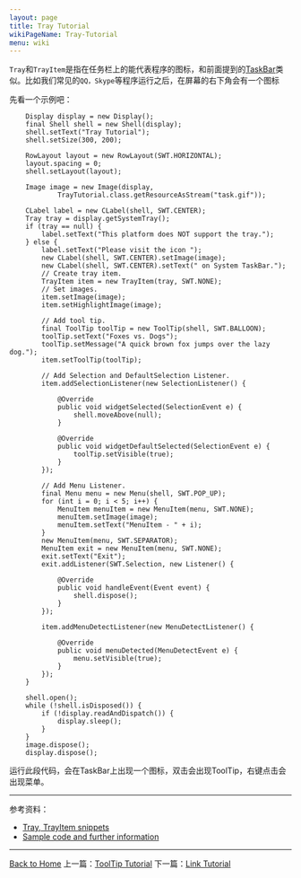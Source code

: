 ```yaml
---
layout: page
title: Tray Tutorial
wikiPageName: Tray-Tutorial
menu: wiki
---
```


`Tray`和`TrayItem`是指在任务栏上的能代表程序的图标，和前面提到的[TaskBar]({{site.baseurl}}/eclipse.tutorial/wiki/TaskBar-Tutorial.html)类似。比如我们常见的`QQ，Skype`等程序运行之后，在屏幕的右下角会有一个图标

先看一个示例吧：

		Display display = new Display();
		final Shell shell = new Shell(display);
		shell.setText("Tray Tutorial");
		shell.setSize(300, 200);

		RowLayout layout = new RowLayout(SWT.HORIZONTAL);
		layout.spacing = 0;
		shell.setLayout(layout);

		Image image = new Image(display,
				TrayTutorial.class.getResourceAsStream("task.gif"));

		CLabel label = new CLabel(shell, SWT.CENTER);
		Tray tray = display.getSystemTray();
		if (tray == null) {
			label.setText("This platform does NOT support the tray.");
		} else {
			label.setText("Please visit the icon ");
			new CLabel(shell, SWT.CENTER).setImage(image);
			new CLabel(shell, SWT.CENTER).setText(" on System TaskBar.");
			// Create tray item.
			TrayItem item = new TrayItem(tray, SWT.NONE);
			// Set images.
			item.setImage(image);
			item.setHighlightImage(image);

			// Add tool tip.
			final ToolTip toolTip = new ToolTip(shell, SWT.BALLOON);
			toolTip.setText("Foxes vs. Dogs");
			toolTip.setMessage("A quick brown fox jumps over the lazy dog.");
			item.setToolTip(toolTip);

			// Add Selection and DefaultSelection Listener.
			item.addSelectionListener(new SelectionListener() {

				@Override
				public void widgetSelected(SelectionEvent e) {
					shell.moveAbove(null);
				}

				@Override
				public void widgetDefaultSelected(SelectionEvent e) {
					toolTip.setVisible(true);
				}
			});

			// Add Menu Listener.
			final Menu menu = new Menu(shell, SWT.POP_UP);
			for (int i = 0; i < 5; i++) {
				MenuItem menuItem = new MenuItem(menu, SWT.NONE);
				menuItem.setImage(image);
				menuItem.setText("MenuItem - " + i);
			}
			new MenuItem(menu, SWT.SEPARATOR);
			MenuItem exit = new MenuItem(menu, SWT.NONE);
			exit.setText("Exit");
			exit.addListener(SWT.Selection, new Listener() {

				@Override
				public void handleEvent(Event event) {
					shell.dispose();
				}
			});

			item.addMenuDetectListener(new MenuDetectListener() {

				@Override
				public void menuDetected(MenuDetectEvent e) {
					menu.setVisible(true);
				}
			});
		}

		shell.open();
		while (!shell.isDisposed()) {
			if (!display.readAndDispatch()) {
				display.sleep();
			}
		}
		image.dispose();
		display.dispose();

运行此段代码，会在TaskBar上出现一个图标，双击会出现ToolTip，右键点击会出现菜单。

***
参考资料：
  * [Tray, TrayItem snippets](http://www.eclipse.org/swt/snippets/#tray)
  * [Sample code and further information](http://www.eclipse.org/swt/)

***
[Back to Home]({{site.baseurl}}/eclipse.tutorial/wiki/)
上一篇：[ToolTip Tutorial]({{site.baseurl}}/eclipse.tutorial/wiki/ToolTip-Tutorial.html)
下一篇：[Link Tutorial]({{site.baseurl}}/eclipse.tutorial/wiki/Link-Tutorial.html)
